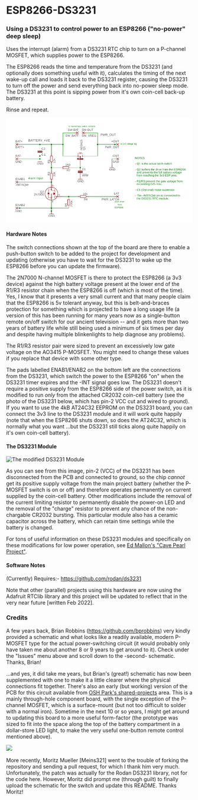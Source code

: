 # ESP8266-DS3231
### Using a DS3231 to control power to an ESP8266 ("no-power" deep sleep)

Uses the interrupt (alarm) from a DS3231 RTC chip to turn on a P-channel MOSFET, which supplies power to the ESP8266.

The ESP8266 reads the time and temperature from the DS3231 (and optionally does something useful with it), calculates the timing of the next wake-up call and loads it back to the DS3231 register, causing the DS3231 to turn off the power and send everything back into no-power sleep mode.  The DS3231 at this point is sipping power from it's own coin-cell back-up battery.

Rinse and repeat.

![Schematic of GPIO/DS3231-controlled switch](./ESP_Power_Latch.png)

#### Hardware Notes

The switch connections shown at the top of the board are there to enable a push-button switch to be added to the project for development and updating (otherwise you have to wait for the DS3231 to wake up the ESP8266 before you can update the firmware).

The 2N7000 N-channel MOSFET is there to protect the ESP8266 (a 3v3 device) against the high battery voltage present at the lower end of the R1/R3 resistor chain when the ESP8266 is off (which is most of the time).  Yes, I know that it presents a very small current and that many people claim that the ESP8266 is 5v tolerant anyway, but this is belt-and-braces protection for something which is projected to have a long usage life (a version of this has been running for many years now as a single-button remote on/off switch for our ancient television -- and it gets more than two years of battery life while still being used a minimum of six times per day and despite having multiple blinkenlights to help diagnose any problems).

The R1/R3 resistor pair were sized to prevent an excessively low gate voltage on the AO3415 P-MOSFET.  You might need to change these values if you replace that device with some other type.

The pads labelled ENAB1/ENAB2 on the bottom left are the connections from the DS3231, which switch the power to the ESP8266 "on" when the DS3231 timer expires and the -INT signal goes low.  The DS3231 doesn't require a positive supply from the ESP8266 side of the power switch, as it is modified to run *only* from the attached CR2032 coin-cell battery (see the photo of the DS3231 below, which has pin-2 VCC cut and wired to ground).  If you want to use the 4kB AT24C32 EEPROM on the DS3231 board, you can connect the 3v3 line to the DS3231 module and it will work quite happily (note that when the ESP8266 shuts down, so does the AT24C32, which is normally what you want ...but the DS3231 still ticks along quite happily on it's own coin-cell battery).

#### The DS3231 Module

![The modified DS3231 Module](https://www.pucebaboon.com/images/DS3231-mod.jpg)

As you can see from this image, pin-2 (VCC) of the DS3231 has been disconnected from the PCB and connected to ground, so the chip *cannot* get its positive supply voltage from the main project battery (whether the P-MOSFET switch is on or off) and therefore operates permanently on current supplied by the coin-cell battery. Other modifications include the removal of the current limiting resistor to permanently disable the power-on LED and the removal of the "charge" resistor to prevent any chance of the non-chargable CR2032 bursting. This particular module also has a ceramic capacitor across the battery, which can retain time settings while the battery is changed.

For tons of useful information on these DS3231 modules and specifically on these modifications for low power operation, see [Ed Mallon's "Cave Pearl Project"](https://thecavepearlproject.org/2014/05/21/using-a-cheap-3-ds3231-rtc-at24c32-eeprom-from-ebay/).

#### Software Notes
(Currently) Requires:- https://github.com/rodan/ds3231
 
Note that other (parallel) projects using this hardware are now using the Adafruit RTClib library and this project will be updated to reflect that in the very near future [written Feb 2022].


### Credits

A few years back, Brian Robbins (https://github.com/bprobbins) very kindly provided a schematic and what looks like a readily available, modern P-MOSFET type for the actual power-switching circuit (it would probably only have taken me about another 8 or 9 years to get around to it).  Check under the "Issues" menu above and scroll down to the -second- schematic.  Thanks, Brian!

...and yes, it did take me years, but Brian's (great!) schematic has now been supplemented with one to make it a little clearer where the physical connections fit together.  There's also an early (but working) version of the PCB for this circuit available from [OSH Park's shared-projects](https://oshpark.com/shared_projects/iFWjTLa5) area.  This is a mainly through-hole component board, with the single exception of the P-channel MOSFET, which is a surface-mount (but not too difficult to solder with a normal iron).  Sometime in the next 10 or so years, I might get around to updating this board to a more useful form-factor (the prototype was sized to fit into the space along the top of the battery compartment in a dollar-store LED light, to make the very useful one-button remote control mentioned above). 

<img src="https://www.pucebaboon.com/images/One-Button-Remote_thumb.jpg" width="150">


  
More recently, Moritz Mueller [Meins321] went to the trouble of forking the repository and sending a pull request, for which I thank him very much.  Unfortunately, the patch was actually for the Rodan DS3231 library, not for the code here.  However, Moritz did prompt me (through guilt) to finally upload the schematic for the switch and update this README.  Thanks Moritz!

